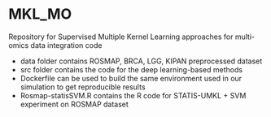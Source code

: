 # MKL_MO
Repository for Supervised Multiple Kernel Learning approaches for multi-omics data integration code

- data folder contains ROSMAP, BRCA, LGG, KIPAN preprocessed dataset 
- src folder contains the code for the deep learning-based methods
- Dockerfile can be used to build the same environment used in our simulation to get reproducible results
- Rosmap-statisSVM.R contains the R code for STATIS-UMKL + SVM experiment on ROSMAP dataset
